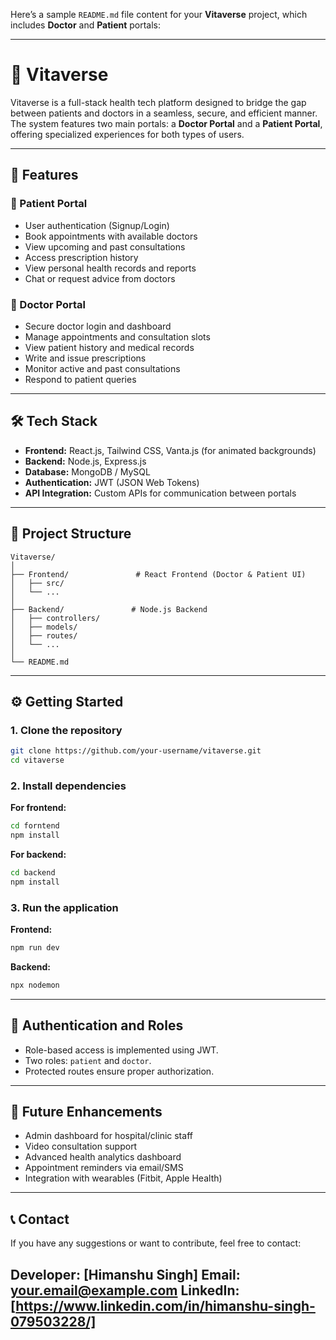 Here’s a sample `README.md` file content for your **Vitaverse** project, which includes **Doctor** and **Patient** portals:

---

# 🧬 Vitaverse

Vitaverse is a full-stack health tech platform designed to bridge the gap between patients and doctors in a seamless, secure, and efficient manner. The system features two main portals: a **Doctor Portal** and a **Patient Portal**, offering specialized experiences for both types of users.

---

## 🚀 Features

### 🔹 Patient Portal

* User authentication (Signup/Login)
* Book appointments with available doctors
* View upcoming and past consultations
* Access prescription history
* View personal health records and reports
* Chat or request advice from doctors

### 🔹 Doctor Portal

* Secure doctor login and dashboard
* Manage appointments and consultation slots
* View patient history and medical records
* Write and issue prescriptions
* Monitor active and past consultations
* Respond to patient queries

---

## 🛠️ Tech Stack

* **Frontend:** React.js, Tailwind CSS, Vanta.js (for animated backgrounds)
* **Backend:** Node.js, Express.js
* **Database:** MongoDB / MySQL
* **Authentication:** JWT (JSON Web Tokens)
* **API Integration:** Custom APIs for communication between portals

---

## 📁 Project Structure

```
Vitaverse/
│
├── Frontend/               # React Frontend (Doctor & Patient UI)
│   ├── src/
│   └── ...
│
├── Backend/               # Node.js Backend
│   ├── controllers/
│   ├── models/
│   ├── routes/
│   └── ...
│
└── README.md
```

---

## ⚙️ Getting Started

### 1. Clone the repository

```bash
git clone https://github.com/your-username/vitaverse.git
cd vitaverse
```

### 2. Install dependencies

**For frontend:**

```bash
cd forntend
npm install
```

**For backend:**

```bash
cd backend
npm install
```

### 3. Run the application

**Frontend:**

```bash
npm run dev
```

**Backend:**

```bash
npx nodemon
```

---

## 🔐 Authentication and Roles

* Role-based access is implemented using JWT.
* Two roles: `patient` and `doctor`.
* Protected routes ensure proper authorization.

---

## 📌 Future Enhancements

* Admin dashboard for hospital/clinic staff
* Video consultation support
* Advanced health analytics dashboard
* Appointment reminders via email/SMS
* Integration with wearables (Fitbit, Apple Health)

---

## 📞 Contact

If you have any suggestions or want to contribute, feel free to contact:

**Developer:** \[Himanshu Singh]
**Email:** [your.email@example.com](mailto:himanshujrs6@gmail.com)
**LinkedIn:** \[https://www.linkedin.com/in/himanshu-singh-079503228/]
---
